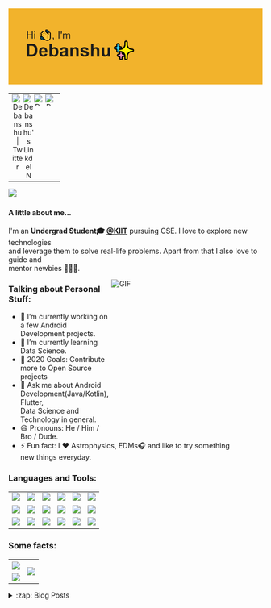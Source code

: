 <img src="https://github.com/Debanshu777/Debanshu777/blob/main/banner.png"/>
<table>
    <tr>
    <td  align="center">
        <a href="https://twitter.com/DattaDebanshu">
        <img align="left" alt="Debanshu | Twitter" width="22px" src="https://cdn.jsdelivr.net/npm/simple-icons@v3/icons/twitter.svg" />
        </a>
        <a href="https://www.linkedin.com/in/debanshu-datta-483376169/">
        <img align="left" alt="Debanshu's LinkdeIN" width="22px" src="https://cdn.jsdelivr.net/npm/simple-icons@v3/icons/linkedin.svg" />
        </a>
        <a href="https://www.instagram.com/debanshu.datta">
        <img align="left" alt="Debanshu's Instagram" width="22px" height="22px" src="https://cdn.jsdelivr.net/npm/simple-icons@v3/icons/instagram.svg" />
        </a>
        <a href="https://medium.com/@debanshudatta123">
        <img align="left" alt="Debanshu's Instagram" width="22px" height="22px" src="https://simpleicons.org/icons/medium.svg" />
        </a>
    </td>
    <tr>
</table>

<img src="https://komarev.com/ghpvc/?username=Debanshu777&style=flat-square"/>

#### A little about me...  
I'm an **Undergrad Student🎓 [@KIIT](https://kiit.ac.in/)** pursuing CSE. I love to explore new technologies<br>
and leverage them to solve real-life problems. Apart from that I also love to guide and <br>
mentor newbies 👨🏻‍💻.


<img align="right" alt="GIF" src="https://media.giphy.com/media/26DoiqmYcxgFICb3G/giphy.gif" height=300 width=300/>

### Talking about Personal Stuff:

- 🔭 I’m currently working on a few Android Development projects.
- 🌱 I’m currently learning Data Science.
- 🥅 2020 Goals: Contribute more to Open Source projects
- 💬 Ask me about Android Development(Java/Kotlin), Flutter,<br>
     Data Science and Technology in general.
- 😄 Pronouns: He / Him / Bro / Dude.
- ⚡ Fun fact: I ❤️ Astrophysics, EDMs🎧 and like to try something <br>
    new things everyday. 

### Languages and Tools:
<table border="0" width="0">
    <tr>
        <td align="center"><img src="https://img.shields.io/badge/java-%23ED8B00.svg?&style=for-the-badge&logo=java&logoColor=white"/></td>
        <td align="center"><img src="https://img.shields.io/badge/kotlin-%230095D5.svg?&style=for-the-badge&logo=kotlin&logoColor=white"/></td>
        <td align="center"><img src="https://img.shields.io/badge/dart-%230175C2.svg?&style=for-the-badge&logo=dart&logoColor=white"/></td>
        <td align="center"><img src="https://img.shields.io/badge/Flutter%20-%2302569B.svg?&style=for-the-badge&logo=Flutter&logoColor=white" /></td>
        <td align="center"><img src="https://img.shields.io/badge/material%20ui%20-%230081CB.svg?&style=for-the-badge&logo=material-ui&logoColor=white"/></td>
        <td align="center"><img src="https://img.shields.io/badge/Jupyter%20-%23F37626.svg?&style=for-the-badge&logo=Jupyter&logoColor=white" /></td>
    </tr>
    <tr>
        <td align="center"><img src="https://img.shields.io/badge/python%20-%2314354C.svg?&style=for-the-badge&logo=python&logoColor=white"/></td>
        <td align="center"><img src="https://img.shields.io/badge/numpy%20-%23013243.svg?&style=for-the-badge&logo=numpy&logoColor=white" /></td>
        <td align="center"><img src="https://img.shields.io/badge/pandas%20-%23150458.svg?&style=for-the-badge&logo=pandas&logoColor=white" /></td>
        <td align="center"><img src="https://img.shields.io/badge/go-%2300ADD8.svg?&style=for-the-badge&logo=go&logoColor=white"/></td>
        <td align="center"><img src="https://img.shields.io/badge/git%20-%23F05033.svg?&style=for-the-badge&logo=git&logoColor=white"/></td>
        <td align="center"><img src="https://img.shields.io/badge/github%20-%23121011.svg?&style=for-the-badge&logo=github&logoColor=white"/></td>
    </tr>
    <tr>
        <td align="center"><img src="https://img.shields.io/badge/sqlite-%2307405e.svg?&style=for-the-badge&logo=sqlite&logoColor=white"/></td>
        <td align="center"><img src="https://img.shields.io/badge/firebase%20-%23039BE5.svg?&style=for-the-badge&logo=firebase"/></td>
        <td align="center"><img src="https://img.shields.io/badge/markdown-%23000000.svg?&style=for-the-badge&logo=markdown&logoColor=white"/></td>
        <td align="center"><img src="https://img.shields.io/badge/c%20-%2300599C.svg?&style=for-the-badge&logo=c&logoColor=white"/></td?>
        <td align="center"><img src="https://img.shields.io/badge/c++%20-%2300599C.svg?&style=for-the-badge&logo=c%2B%2B&ogoColor=white"/></td>
        <td align="center"><img src="https://img.shields.io/badge/html5%20-%23E34F26.svg?&style=for-the-badge&logo=html5&logoColor=white"/></td>
    </tr> 
</table> 

### Some facts:
<table>
    <tr>
        <td>
            <img src="https://spotify-recently-played-readme.vercel.app/api?user=wex8xjk0lgc4m948k3cb68xe8&count=1&width=500" align="center"/>
        </td>
        <td rowspan=2>
            <img src="https://github-readme-stats.vercel.app/api/top-langs/?username=Debanshu777&theme=dark" align="center"/></td>
    </tr>
    <tr>
        <td><img src="https://github-readme-stats.vercel.app/api?username=Debanshu777&count_private=true&theme=dark&show_icons=true" align="center"/></td>
    </tr>
</table>

<details>
  <summary>:zap: Blog Posts</summary>
  
### Blog Posts:
<a href="https://medium.com/@debanshudatta123">
<img src="https://github-readme-medium.vercel.app/?username=debanshudatta123&limit=3"/>
</a>
</details>
